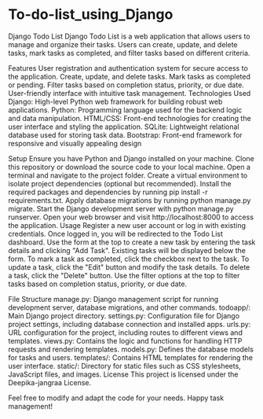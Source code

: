 # To-do-list_using_Django
Django Todo List
Django Todo List is a web application that allows users to manage and organize their tasks. Users can create, update, and delete tasks, mark tasks as completed, and filter tasks based on different criteria.

Features
User registration and authentication system for secure access to the application.
Create, update, and delete tasks.
Mark tasks as completed or pending.
Filter tasks based on completion status, priority, or due date.
User-friendly interface with intuitive task management.
Technologies Used
Django: High-level Python web framework for building robust web applications.
Python: Programming language used for the backend logic and data manipulation.
HTML/CSS: Front-end technologies for creating the user interface and styling the application.
SQLite: Lightweight relational database used for storing task data.
Bootstrap: Front-end framework for responsive and visually appealing design

Setup
Ensure you have Python and Django installed on your machine.
Clone this repository or download the source code to your local machine.
Open a terminal and navigate to the project folder.
Create a virtual environment to isolate project dependencies (optional but recommended).
Install the required packages and dependencies by running pip install -r requirements.txt.
Apply database migrations by running python manage.py migrate.
Start the Django development server with python manage.py runserver.
Open your web browser and visit http://localhost:8000 to access the application.
Usage
Register a new user account or log in with existing credentials.
Once logged in, you will be redirected to the Todo List dashboard.
Use the form at the top to create a new task by entering the task details and clicking "Add Task".
Existing tasks will be displayed below the form.
To mark a task as completed, click the checkbox next to the task.
To update a task, click the "Edit" button and modify the task details.
To delete a task, click the "Delete" button.
Use the filter options at the top to filter tasks based on completion status, priority, or due date.

File Structure
manage.py: Django management script for running development server, database migrations, and other commands.
todoapp/: Main Django project directory.
settings.py: Configuration file for Django project settings, including database connection and installed apps.
urls.py: URL configuration for the project, including routes to different views and templates.
views.py: Contains the logic and functions for handling HTTP requests and rendering templates.
models.py: Defines the database models for tasks and users.
templates/: Contains HTML templates for rendering the user interface.
static/: Directory for static files such as CSS stylesheets, JavaScript files, and images.
License
This project is licensed under the Deepika-jangraa License.

Feel free to modify and adapt the code for your needs. Happy task management!
